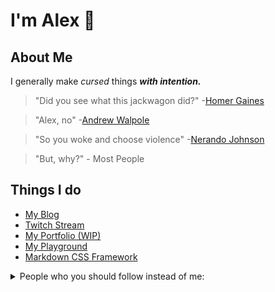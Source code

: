 # I'm Alex 👋

## About Me

I generally make *cursed* things ***with intention.***

> "Did you see what this jackwagon did?" -[Homer Gaines](https://github.com/xirclebox)

> "Alex, no" -[Andrew Walpole](https://github.com/walpolea)

> "So you woke and choose violence" -[Nerando Johnson](https://github.com/Nerajno)

> "But, why?" - Most People

## Things I do

- [My Blog](https://alex.party)
- [Twitch Stream](https://twitch.tv/fimion)
- [My Portfolio (WIP)](https://dangitalex.wtf)
- [My Playground](https://icannot.design)
- [Markdown CSS Framework](https://codepen.io/fimion/full/oNVQBRJ)

<details class="Toast--animateIn">
  <summary> People who you should follow instead of me:</summary>

- [Anthony Fu](https://github.com/antfu)
- [Pine](https://github.com/octref)
- [Patak](https://github.com/patak-dev)
- [Cassidy Williams](https://github.com/cassidoo)
- [Ben Hong](https://github.com/bencodezen)
- [Divya](https://github.com/shortdiv)
- [Gift Egwuenu](https://github.com/lauragift21)

</details>
